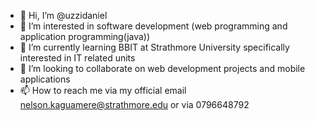 - 👋 Hi, I’m @uzzidaniel
- 👀 I’m interested in software development (web programming and application programming(java)) 
- 🌱 I’m currently learning BBIT at Strathmore University specifically interested in IT related units
- 💞️ I’m looking to collaborate on web development projects and mobile applications 
- 📫 How to reach me via my official email nelson.kaguamere@strathmore.edu or via 0796648792

<!---
uzzidaniel/uzzidaniel is a ✨ special ✨ repository because its `README.md` (this file) appears on your GitHub profile.
You can click the Preview link to take a look at your changes.
--->
